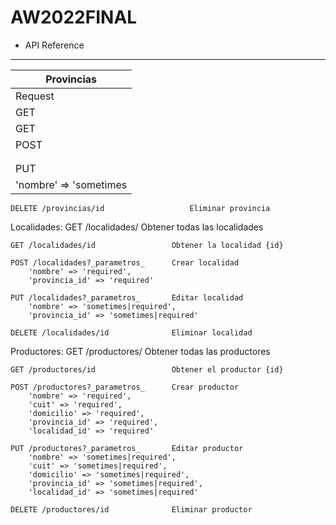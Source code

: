 # AW2022FINAL

- API Reference
---------------

| Provincias |
| ---------- |
| Request | Modelo | Descripción |
| GET | /provincias/ | Obtener todas las provincias |
| GET | /provincias/id | Obtener la provincia {id} |
| POST | /provincias?_parametros_ | Crear provincia |
| | Parámetros | |
| | 'nombre' => 'required' | |
| PUT | /provincias?_parametros_ | Editar provincia |
        'nombre' => 'sometimes|required'

    DELETE /provincias/id                   Eliminar provincia


Localidades:
    GET /localidades/                   Obtener todas las localidades

    GET /localidades/id                 Obtener la localidad {id}

    POST /localidades?_parametros_      Crear localidad
        'nombre' => 'required',
        'provincia_id' => 'required'

    PUT /localidades?_parametros_       Editar localidad
        'nombre' => 'sometimes|required',
        'provincia_id' => 'sometimes|required'

    DELETE /localidades/id              Eliminar localidad


Productores:
    GET /productores/                   Obtener todas las productores

    GET /productores/id                 Obtener el productor {id}

    POST /productores?_parametros_      Crear productor
        'nombre' => 'required',
        'cuit' => 'required',
        'domicilio' => 'required',
        'provincia_id' => 'required',
        'localidad_id' => 'required'

    PUT /productores?_parametros_       Editar productor
        'nombre' => 'sometimes|required',
        'cuit' => 'sometimes|required',
        'domicilio' => 'sometimes|required',
        'provincia_id' => 'sometimes|required',
        'localidad_id' => 'sometimes|required'

    DELETE /productores/id              Eliminar productor